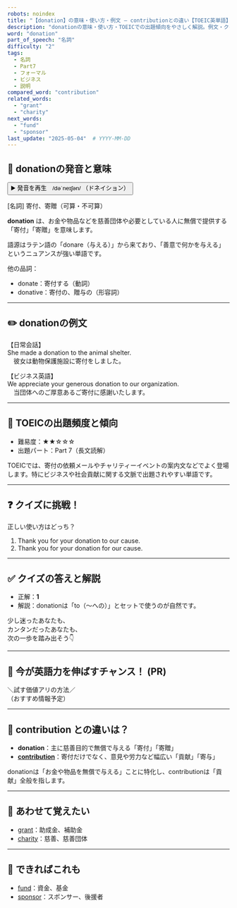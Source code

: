 ```yaml
---
robots: noindex
title: "【donation】の意味・使い方・例文 ― contributionとの違い【TOEIC英単語】"
description: "donationの意味・使い方・TOEICでの出題傾向をやさしく解説。例文・クイズ付きでcontributionとの違いもわかりやすく学べます。"
word: "donation"
part_of_speech: "名詞"
difficulty: "2"
tags:
  - 名詞
  - Part7
  - フォーマル
  - ビジネス
  - 説明
compared_word: "contribution"
related_words:
  - "grant"
  - "charity"
next_words:
  - "fund"
  - "sponsor"
last_update: "2025-05-04"  # YYYY-MM-DD
---
```


## 🔰 donationの発音と意味

<button class="play-audio" onclick="playTTS('donation')">
  <span class="play-audio-main">
    ▶️ 発音を再生　/dəˈneɪʃən/
  </span>
  <span class="play-audio-sub">
    （ドネイション）
  </span>
</button>

[名詞] 寄付、寄贈（可算・不可算）

**donation** は、お金や物品などを慈善団体や必要としている人に無償で提供する「寄付」「寄贈」を意味します。

語源はラテン語の「donare（与える）」から来ており、「善意で何かを与える」というニュアンスが強い単語です。

他の品詞：  
- donate：寄付する（動詞）
- donative：寄付の、贈与の（形容詞）

---

## ✏️ donationの例文

【日常会話】  
She made a donation to the animal shelter.  
　彼女は動物保護施設に寄付をしました。

【ビジネス英語】  
We appreciate your generous donation to our organization.  
　当団体へのご厚意あるご寄付に感謝いたします。

---

## 🎯 TOEICの出題頻度と傾向

- 難易度：★★☆☆☆
- 出題パート：Part 7（長文読解）

TOEICでは、寄付の依頼メールやチャリティーイベントの案内文などでよく登場します。特にビジネスや社会貢献に関する文脈で出題されやすい単語です。

---

## ❓ クイズに挑戦！

正しい使い方はどっち？

1. Thank you for your donation to our cause.  
2. Thank you for your donation for our cause.

---

## ✅ クイズの答えと解説

- 正解：**1**
- 解説：donationは「to（〜への）」とセットで使うのが自然です。

少し迷ったあなたも、  
カンタンだったあなたも、  
次の一歩を踏み出そう👇️

---

## 🚀 今が英語力を伸ばすチャンス！ (PR)

<div class="info-center">
＼試す価値アリの方法／<br>  
（おすすめ情報予定）
</div>

---

## 🤔  contribution との違いは？

- **donation**：主に慈善目的で無償で与える「寄付」「寄贈」
- **[contribution](/word/contribution)**：寄付だけでなく、意見や労力など幅広い「貢献」「寄与」

donationは「お金や物品を無償で与える」ことに特化し、contributionは「貢献」全般を指します。

---

## 🧩 あわせて覚えたい

- [grant](/word/grant)：助成金、補助金
- [charity](/word/charity)：慈善、慈善団体

---

## 📖 できればこれも

- [fund](/word/fund)：資金、基金
- [sponsor](/word/sponsor)：スポンサー、後援者

<!-- cvid: aid20_bid19 -->
